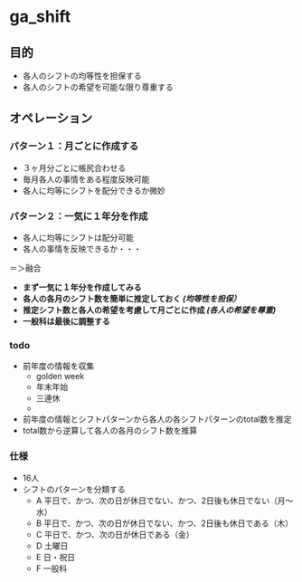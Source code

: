 # ga_shift

## 目的
+ 各人のシフトの均等性を担保する
+ 各人のシフトの希望を可能な限り尊重する

## オペレーション
### パターン１：月ごとに作成する
+ ３ヶ月分ごとに帳尻合わせる
+ 毎月各人の事情をある程度反映可能
+ 各人に均等にシフトを配分できるか微妙

### パターン２：一気に１年分を作成
+ 各人に均等にシフトは配分可能
+ 各人の事情を反映できるか・・・

＝＞融合
+ **まず一気に１年分を作成してみる**
+ **各人の各月のシフト数を簡単に推定しておく _(均等性を担保）_**
+ **推定シフト数と各人の希望を考慮して月ごとに作成 _(各人の希望を尊重)_**
+ **一般科は最後に調整する**

### todo
+ 前年度の情報を収集
  + golden week
  + 年末年始
  + 三連休
  + 
+ 前年度の情報とシフトパターンから各人の各シフトパターンのtotal数を推定
+ total数から逆算して各人の各月のシフト数を推算

### 仕様
+ 16人
+ シフトのパターンを分類する
  + A 平日で、かつ、次の日が休日でない、かつ、2日後も休日でない（月〜水）
  + B 平日で、かつ、次の日が休日でない、かつ、2日後も休日である（木）
  + C 平日で、かつ、次の日が休日である（金）
  + D 土曜日
  + E 日・祝日
  + F 一般科

